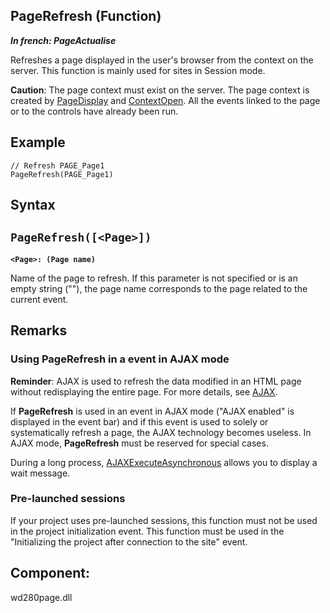 


## PageRefresh (Function)

***In french: PageActualise***



<a name="XUse"></a>
<a name="Use"></a>
<a name="description"></a>
Refreshes a page displayed in the user's browser from the context on the server. This function is mainly used for sites in Session mode. 

**Caution**: The page context must exist on the server. The page context is created by [PageDisplay](../WDLang2/3058008.md) and [ContextOpen](../WDLang2/3058004.md). All the events linked to the page or to the controls have already been run. 


<a name="Example1"></a>
<a name="sample_code"></a>

## Example


```wl
// Refresh PAGE_Page1
PageRefresh(PAGE_Page1)
```

<a name="XSYNTAX"></a>
<a name="SYNTAX1"></a>

## Syntax

`PageRefresh([<Page>])`
---

**`<Page>: (Page name)`**

Name of the page to refresh.
If this parameter is not specified or is an empty string (""), the page name corresponds to the page related to the current event.



<a name="NOTE0"></a>
<a name="NOTE0_1"></a>

## Remarks


### Using PageRefresh in a event in AJAX mode
<a name="using_docparampagetitleshort_event_ajax_mode_ELTPARAGRAPHE000066"></a>

**Reminder**: AJAX is used to refresh the data modified in an HTML page without redisplaying the entire page. For more details, see [AJAX](../WDLang2/3055101.md).

If **PageRefresh** is used in an event in AJAX mode ("AJAX enabled" is displayed in the event bar) and if this event is used to solely or systematically refresh a page, the AJAX technology becomes useless. In AJAX mode, **PageRefresh** must be reserved for special cases.

During a long process, [AJAXExecuteAsynchronous](../WDLang2/3055115.md) allows you to display a wait message. 


### Pre-launched sessions
<a name="prelaunched_sessions_ELTPARAGRAPHE000091"></a>

If your project uses pre-launched sessions, this function must not be used in the project initialization event. This function must be used in the "Initializing the project after connection to the site" event. 

<a name="XComponent"></a>

## Component:
wd280page.dll
